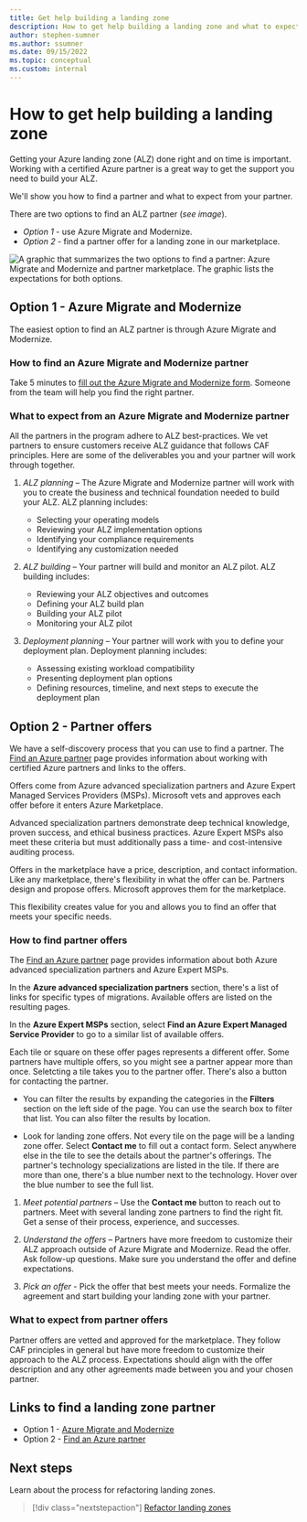 ```yaml
---
title: Get help building a landing zone
description: How to get help building a landing zone and what to expect.
author: stephen-sumner
ms.author: ssumner
ms.date: 09/15/2022
ms.topic: conceptual
ms.custom: internal
---
```

# How to get help building a landing zone

Getting your Azure landing zone (ALZ) done right and on time is important. Working with a certified Azure partner is a great way to get the support you need to build your ALZ.

We'll show you how to find a partner and what to expect from your partner.

There are two options to find an ALZ partner (*see image*).

- *Option 1* - use Azure Migrate and Modernize.
- *Option 2* - find a partner offer for a landing zone in our marketplace.


![A graphic that summarizes the two options to find a partner: Azure Migrate and Modernize and partner marketplace. The graphic lists the expectations for both options.](./media/alz-partner-options-v5.png)

## Option 1 - Azure Migrate and Modernize

The easiest option to find an ALZ partner is through Azure Migrate and Modernize.

### How to find an Azure Migrate and Modernize partner

Take 5 minutes to [fill out the Azure Migrate and Modernize form](https://azure.microsoft.com/migration/migration-modernization-program/#program-form). Someone from the team will help you find the right partner.

### What to expect from an Azure Migrate and Modernize partner

All the partners in the program adhere to ALZ best-practices. We vet partners to ensure customers receive ALZ guidance that follows CAF principles. Here are some of the deliverables you and your partner will work through together.

1. *ALZ planning* – The Azure Migrate and Modernize partner will work with you to create the business and technical foundation needed to build your ALZ. ALZ planning includes:

    - Selecting your operating models
    - Reviewing your ALZ implementation options
    - Identifying your compliance requirements
    - Identifying any customization needed

1. *ALZ building* – Your partner will build and monitor an ALZ pilot. ALZ building includes:

    - Reviewing your ALZ objectives and outcomes
    - Defining your ALZ build plan
    - Building your ALZ pilot
    - Monitoring your ALZ pilot

1. *Deployment planning* – Your partner will work with you to define your deployment plan. Deployment planning includes:

    - Assessing existing workload compatibility
    - Presenting deployment plan options
    - Defining resources, timeline, and next steps to execute the deployment plan

## Option 2 - Partner offers

We have a self-discovery process that you can use to find a partner. The [Find an Azure partner](https://azure.microsoft.com/partners/) page provides information about working with certified Azure partners and links to the offers.

Offers come from Azure advanced specialization partners and Azure Expert Managed Services Providers (MSPs). Microsoft vets and approves each offer before it enters Azure Marketplace.

Advanced specialization partners demonstrate deep technical knowledge, proven success, and ethical business practices. Azure Expert MSPs also meet these criteria but must additionally pass a time- and cost-intensive auditing process.

Offers in the marketplace have a price, description, and contact information. Like any marketplace, there's flexibility in what the offer can be. Partners design and propose offers. Microsoft approves them for the marketplace.

This flexibility creates value for you and allows you to find an offer that meets your specific needs.

### How to find partner offers

The [Find an Azure partner](https://azure.microsoft.com/partners/) page provides information about both Azure advanced specialization partners and Azure Expert MSPs. 

In the **Azure advanced specialization partners** section, there's a list of links for specific types of migrations. Available offers are listed on the resulting pages.

In the **Azure Expert MSPs** section, select **Find an Azure Expert Managed Service Provider** to go to a similar list of available offers.  

Each tile or square on these offer pages represents a different offer. Some partners have multiple offers, so you might see a partner appear more than once. Seletcting a tile takes you to the partner offer. There's also a button for contacting the partner.

- You can filter the results by expanding the categories in the **Filters** section on the left side of the page. You can use the search box to filter that list. You can also filter the results by location. 

- Look for landing zone offers. Not every tile on the page will be a landing zone offer. Select **Contact me** to fill out a contact form. Select anywhere else in the tile to see the details about the partner's offerings. The partner's technology specializations are listed in the tile. If there are more than one, there's a blue number next to the technology. Hover over the blue number to see the full list. 

1. *Meet potential partners* – Use the **Contact me** button to reach out to partners. Meet with several landing zone partners to find the right fit. Get a sense of their process, experience, and successes.

1. *Understand the offers* – Partners have more freedom to customize their ALZ approach outside of Azure Migrate and Modernize. Read the offer. Ask follow-up questions. Make sure you understand the offer and define expectations.

1. *Pick an offer* - Pick the offer that best meets your needs. Formalize the agreement and start building your landing zone with your partner.

### What to expect from partner offers

Partner offers are vetted and approved for the marketplace. They follow CAF principles in general but have more freedom to customize their approach to the ALZ process. Expectations should align with the offer description and any other agreements made between you and your chosen partner.

## Links to find a landing zone partner

- Option 1 - [Azure Migrate and Modernize](https://azure.microsoft.com/migration/migration-modernization-program/#program-form)
- Option 2 - [Find an Azure partner](https://azure.microsoft.com/partners/)

## Next steps

Learn about the process for refactoring landing zones.

> [!div class="nextstepaction"]
> [Refactor landing zones](./refactor.md)
